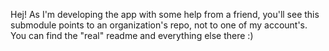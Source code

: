 Hej!
As I'm developing the app with some help from a friend, you'll see this submodule points to an organization's repo, not to one of my account's.
You can find the "real" readme and everything else there :)
